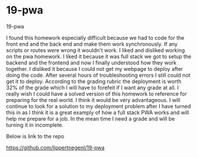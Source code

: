 # 19-pwa
19-pwa

I found this homework especially difficult because we had to code for the front end and the back end and make them work synchronously.  If any scripts or routes were wrong it wouldn't work.  I liked and disliked working on the pwa homework.  I liked it because it was full stack we got to setup the backend and the frontend and now I finally understood how they work together.  I disliked it because I could not get my webpage to deploy after doing the code.  After several hours of troubleshooting errors I still could not get it to deploy.  According to the grading rubric the deployment is worth 32% of the grade which I will have to forefeit if I want any grade at all.  I really wish I could have a solved version of this homework to reference for preparing for the real world.  I think it would be very advantageous.  I will continue to look for a solution to my deployment problem after I have turned this in as I think it is a great examply of how a full stack PWA works and will help me prepare for a job.  In the mean time I need a grade and will be turning it in incomplete.

Below is link to the repo

https://github.com/lippertnegenl/19-pwa
